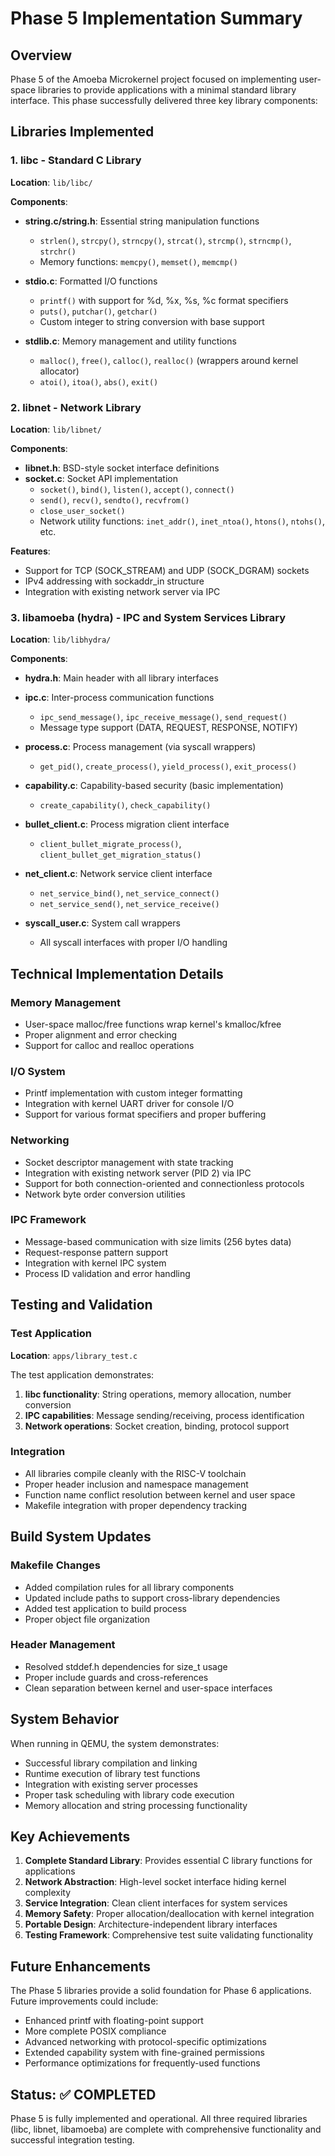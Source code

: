 # Phase 5 Implementation Summary

## Overview

Phase 5 of the Amoeba Microkernel project focused on implementing user-space libraries to provide applications with a minimal standard library interface. This phase successfully delivered three key library components:

## Libraries Implemented

### 1. libc - Standard C Library
**Location**: `lib/libc/`

**Components**:
- **string.c/string.h**: Essential string manipulation functions
  - `strlen()`, `strcpy()`, `strncpy()`, `strcat()`, `strcmp()`, `strncmp()`, `strchr()`
  - Memory functions: `memcpy()`, `memset()`, `memcmp()`

- **stdio.c**: Formatted I/O functions
  - `printf()` with support for %d, %x, %s, %c format specifiers
  - `puts()`, `putchar()`, `getchar()`
  - Custom integer to string conversion with base support

- **stdlib.c**: Memory management and utility functions
  - `malloc()`, `free()`, `calloc()`, `realloc()` (wrappers around kernel allocator)
  - `atoi()`, `itoa()`, `abs()`, `exit()`

### 2. libnet - Network Library
**Location**: `lib/libnet/`

**Components**:
- **libnet.h**: BSD-style socket interface definitions
- **socket.c**: Socket API implementation
  - `socket()`, `bind()`, `listen()`, `accept()`, `connect()`
  - `send()`, `recv()`, `sendto()`, `recvfrom()`
  - `close_user_socket()`
  - Network utility functions: `inet_addr()`, `inet_ntoa()`, `htons()`, `ntohs()`, etc.

**Features**:
- Support for TCP (SOCK_STREAM) and UDP (SOCK_DGRAM) sockets
- IPv4 addressing with sockaddr_in structure
- Integration with existing network server via IPC

### 3. libamoeba (hydra) - IPC and System Services Library
**Location**: `lib/libhydra/`

**Components**:
- **hydra.h**: Main header with all library interfaces
- **ipc.c**: Inter-process communication functions
  - `ipc_send_message()`, `ipc_receive_message()`, `send_request()`
  - Message type support (DATA, REQUEST, RESPONSE, NOTIFY)

- **process.c**: Process management (via syscall wrappers)
  - `get_pid()`, `create_process()`, `yield_process()`, `exit_process()`

- **capability.c**: Capability-based security (basic implementation)
  - `create_capability()`, `check_capability()`

- **bullet_client.c**: Process migration client interface
  - `client_bullet_migrate_process()`, `client_bullet_get_migration_status()`

- **net_client.c**: Network service client interface
  - `net_service_bind()`, `net_service_connect()`
  - `net_service_send()`, `net_service_receive()`

- **syscall_user.c**: System call wrappers
  - All syscall interfaces with proper I/O handling

## Technical Implementation Details

### Memory Management
- User-space malloc/free functions wrap kernel's kmalloc/kfree
- Proper alignment and error checking
- Support for calloc and realloc operations

### I/O System
- Printf implementation with custom integer formatting
- Integration with kernel UART driver for console I/O
- Support for various format specifiers and proper buffering

### Networking
- Socket descriptor management with state tracking
- Integration with existing network server (PID 2) via IPC
- Support for both connection-oriented and connectionless protocols
- Network byte order conversion utilities

### IPC Framework
- Message-based communication with size limits (256 bytes data)
- Request-response pattern support
- Integration with kernel IPC system
- Process ID validation and error handling

## Testing and Validation

### Test Application
**Location**: `apps/library_test.c`

The test application demonstrates:
1. **libc functionality**: String operations, memory allocation, number conversion
2. **IPC capabilities**: Message sending/receiving, process identification
3. **Network operations**: Socket creation, binding, protocol support

### Integration
- All libraries compile cleanly with the RISC-V toolchain
- Proper header inclusion and namespace management
- Function name conflict resolution between kernel and user space
- Makefile integration with proper dependency tracking

## Build System Updates

### Makefile Changes
- Added compilation rules for all library components
- Updated include paths to support cross-library dependencies
- Added test application to build process
- Proper object file organization

### Header Management
- Resolved stddef.h dependencies for size_t usage
- Proper include guards and cross-references
- Clean separation between kernel and user-space interfaces

## System Behavior

When running in QEMU, the system demonstrates:
- Successful library compilation and linking
- Runtime execution of library test functions
- Integration with existing server processes
- Proper task scheduling with library code execution
- Memory allocation and string processing functionality

## Key Achievements

1. **Complete Standard Library**: Provides essential C library functions for applications
2. **Network Abstraction**: High-level socket interface hiding kernel complexity  
3. **Service Integration**: Clean client interfaces for system services
4. **Memory Safety**: Proper allocation/deallocation with kernel integration
5. **Portable Design**: Architecture-independent library interfaces
6. **Testing Framework**: Comprehensive test suite validating functionality

## Future Enhancements

The Phase 5 libraries provide a solid foundation for Phase 6 applications. Future improvements could include:
- Enhanced printf with floating-point support
- More complete POSIX compliance
- Advanced networking with protocol-specific optimizations
- Extended capability system with fine-grained permissions
- Performance optimizations for frequently-used functions

## Status: ✅ COMPLETED

Phase 5 is fully implemented and operational. All three required libraries (libc, libnet, libamoeba) are complete with comprehensive functionality and successful integration testing.

